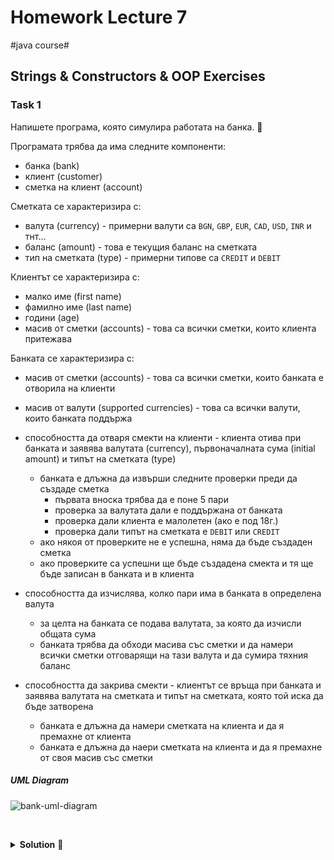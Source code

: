 # Homework Lecture 7
#java course#

## Strings & Constructors & OOP Exercises


### Task 1

Напишете програма, която симулира работата на банка. 🏦

Програмата трябва да има следните компоненти:
- банка (bank)
- клиент (customer)
- сметка на клиент (account)

Сметката се характеризира с:
- валута (currency) - примерни валути са `BGN`, `GBP`, `EUR`, `CAD`, `USD`, `INR` и тнт...
- баланс (amount) - това е текущия баланс на сметката
- тип на сметката (type) - примерни типове са `CREDIT` и `DEBIT`

Клиентът се характеризира с:
- малко име (first name)
- фамилно име (last name)
- години (age)
- масив от сметки (accounts) - това са всички сметки, които клиента притежава

Банката се характеризира с:
- масив от сметки (accounts) - това са всички сметки, които банката е отворила на клиенти
- масив от валути (supported currencies) - това са всички валути, които банката поддържа 

- способността да отваря смекти на клиенти - клиента отива при банката и заявява валутата (currency), 
първоначалната сума (initial amount) и типът на сметката (type)
    - банката е длъжна да извърши следните проверки преди да създаде сметка
        - първата вноска трябва да е поне 5 пари
        - проверка за валутата дали е поддържана от банката
        - проверка дали клиента е малолетен (ако е под 18г.)
        - проверка дали типът на сметката е `DEBIT` или `CREDIT`
    - ако някоя от проверките не е успешна, няма да бъде създаден сметка
    - ако проверките са успешни ще бъде създадена смекта и тя ще бъде записан в банката и в клиента

- способността да изчислява, колко пари има в банката в определена валута
    - за целта на банката се подава валутата, за която да изчисли общата сума
    - банката трябва да обходи масива със сметки и да намери всички сметки отговарящи на 
    тази валута и да сумира тяхния баланс
    
- способността да закрива смекти - клиентът се връща при банката и заявява валутата на сметката и типът на сметката,
която той иска да бъде затворена
    - банката е длъжна да намери сметката на клиента и да я премахне от клиента
    - банката е длъжна да наери сметката на клиента и да я премахне от своя масив със сметки
    

##### UML Diagram

![bank-uml-diagram](https://i.ibb.co/hZH7rkN/bank-uml-diagram.png)

<br/><details><summary><b>Solution</b> 👀</summary> 
<p>

###### Account.java

```java
public class Account {

    /**
     * Константа за тип на акаунта "ДЕБИТ"
     */
    public static final String DEBIT = "DEBIT";

    /**
     * Константа за тип на акаунта "КРЕДИТ"
     */
    public static final String CREDIT = "CREDIT";

    private final String currency;
    private final String type;

    private double amount;

    /**
     * Конструкорът на класът {@link Account}.
     *
     * @param currency валутата на акаунта.
     * @param type     типът на акаунта.
     * @param amount   първоначалния баланс на акаунта.
     */
    public Account(String currency, String type, double amount) {
        this.currency = currency;
        this.type = type;
        this.amount = amount;
    }

    /**
     * Метод, който проверява дали валутата на акаунта е същата, като тази подадена на метода.
     *
     * @param currency валутата, срещу която ще се проверява.
     * @return true ако е в същата валута, false в противен случай.
     */
    public boolean isInCurrency(String currency) {
        return this.currency.equalsIgnoreCase(currency);
    }

    /**
     * Метод връщаш текущия баланс на акаунта.
     *
     * @return баланс на акаунта.
     */
    public double getBalance() {
        return amount;
    }

    /**
     * Проверява дали валутата на каунта и типът на акаунта са същите, като тези подадени на метода.
     *
     * @param accountCurrency валутата срещу, която ще се проверява.
     * @param accountType     типът на акаунта срещу, който ще се проверява.
     * @return true ако са еднакви, false в противен случай.
     */
    public boolean hasCurrencyAndType(String accountCurrency, String accountType) {

        return this.currency.equalsIgnoreCase(accountCurrency)
                && this.type.equalsIgnoreCase(accountType);
    }

    @Override
    public String toString() {
        return String.format("Account { %s %.2f %s }", currency, amount, type);
    }
}
```
    
##### Customer.java

```java
public class Customer {

    private final String fistName;
    private final String lastName;
    private final int age;

    /**
     * Масив с акаунти, които клиента може да има.
     */
    private Account[] accounts = new Account[10];

    public Customer(String fistName, String lastName, int age) {
        this.fistName = fistName;
        this.lastName = lastName;
        this.age = age;
    }

    /**
     * Добави акаунт към клиента.
     *
     * @param account акаунта, който да бъде добавен.
     * @return true, при успешно добавяне, false в противен случай.
     */
    public boolean addAccount(Account account) {

        for (int i = 0; i < accounts.length; i++) {
            if (accounts[i] == null) {
                accounts[i] = account;
                return true;
            }
        }

        return false;
    }

    /**
     * Премахва акаунта от клиента.
     *
     * @param accountCurrency валутата на акаунта.
     * @param accountType     типът на акаунта.
     * @return true при успешно премахнат акаунт, false в противен случай.
     */
    public boolean removeAccount(String accountCurrency, String accountType) {

        for (int i = 0; i < accounts.length; i++) {

            Account account = accounts[i];

            if (account.hasCurrencyAndType(accountCurrency, accountType)) {
                accounts[i] = null;
                return true;
            }
        }

        return false;
    }

    public String getFullName() {
        return fistName + " " + lastName;
    }

    /**
     * Принтирай всички отворени акаунти на клиента.
     */
    public void printAccountDetails() {
        for (Account account : accounts) {
            if (account != null) {
                System.out.println(account);
            }
        }
    }

    public int getAge() {
        return age;
    }
}
```
    
##### Bank.java

```java
public class Bank {

    /**
     * Минималната сума, необходима за създаване на акаунт.
     */
    private static final int MIN_AMOUNT = 5;

    /**
     * Всички валути, които банката поддържа.
     */
    private static final String[] SUPPORTED_CURRENCIES = {"EUR", "GBP", "BGN", "CAD"};

    /**
     * Списъкът с акаунти, които банката е отворила.
     */
    private Account[] accounts;

    /**
     * Конструкторът на класът {@link Bank}.
     *
     * @param capacity броят акаунти, които ще може да поддържа тази банка.
     */
    public Bank(int capacity) {
        accounts = new Account[capacity];
    }

    /**
     * Този метод цели да отвори нов акаунт на клиента.
     * За целта се проверяват входните параметри за акаунта дали са валидни.
     * При успешна валидация се създава нов акаунт, който бива записан в банката и в клиента.
     *
     * @param customer      клиента, на който да ще бъде отворен новия акаунт.
     * @param initialAmount първоначалната вноска на акаунта.
     * @param currency      валутата на акаунта.
     * @param accountType   типът на акаунта.
     * @return true при успешно създаден акаунт, false в противен случай.
     */
    public boolean addAccount(Customer customer, double initialAmount, String currency, String accountType) {

        if (initialAmount < MIN_AMOUNT) { // провери за минимална вноска
            return false;
        }
        
        if (customer.getAge() < 18){
            return false;
        }

        boolean currencyIsSupported = false; // провери дали валутата е поддържана от банката
        for (String supportedCurrency : SUPPORTED_CURRENCIES) {

            if (supportedCurrency.equalsIgnoreCase(currency)) {
                currencyIsSupported = true; // успешно установхиме че валутата е поддържана от банката
                break; // прекрати цикъла, няма смисъл да обикаляме повече валути
            }
        }

        if (!currencyIsSupported) {
            return false;
        }

        // провери дали типът на акаунта е валиден
        if (!Account.CREDIT.equalsIgnoreCase(accountType) && !Account.DEBIT.equalsIgnoreCase(accountType)) {
            return false;
        }

        Account newCustomerAccount = new Account(currency.toUpperCase(), accountType.toUpperCase(), initialAmount);

        // добави акаунта в клиента
        customer.addAccount(newCustomerAccount);

        // добави акаунта в банката
        addAccountToBank(newCustomerAccount);

        return true;
    }

    /**
     * Вътрешен метод, който е видим само за банката. Този метод добавя вече създадения акаунт
     * в масива с акаунти на банката.
     *
     * @param account акаунта, който трябва да бъде записан.
     * @return true при успешно записване, false в противен случай.
     */
    private boolean addAccountToBank(Account account) {

        for (int i = 0; i < accounts.length; i++) {
            if (accounts[i] == null) {
                accounts[i] = account;
                return true;
            }
        }

        return false;
    }

    /**
     * Връща общия брой пари от всички създадени акаунти с определена валута.
     *
     * @param currency валутата за която да бъдат изчислени сумата пари.
     * @return общия брой пари в дадената валута.
     */
    public double getTotalMoney(String currency) {
        int total = 0;

        for (Account account : accounts) { // обиколи всички акаунти
            if (account == null) {
                continue; // от тях вземи само тези, които са отворени
            }

            if (account.isInCurrency(currency)) {
                total += account.getBalance();
            }
        }

        return total;
    }

    /**
     * Метод, който премахва вече отворен акаунт от банката и от клиента.
     *
     * @param customer        клиента, на който да бъде премахнат акаунта.
     * @param accountCurrency валутата на акаунта, който да бъде затворен.
     * @param accountType     типът на акаунта, който да бъде затворен.
     * @return true при успешно премахване на акаунт с определена валута и тип, false в противен случай.
     */
    public boolean removeAccount(Customer customer, String accountCurrency, String accountType) {

        // премахни акаунта от клиента
        boolean accountIsRemoved = customer.removeAccount(accountCurrency, accountType);

        if (!accountIsRemoved) {
            return false;
        }

        // обиколи всички акаунти в банката
        for (int i = 0; i < accounts.length; i++) {
            Account account = accounts[i];

            if (account.hasCurrencyAndType(accountCurrency, accountType)) {
                accounts[i] = null; // премахни акаунта от банката

                return true;
            }
        }

        return false;
    }
}
```
    
##### BankDemo.java

```java
public class BankDemo {

    public static void main(String[] args) {

        // създай клиенти
        Customer john = new Customer("John", "Doe", 20);
        Customer foo = new Customer("Foo", "Doe", 30);
        Customer bar = new Customer("Bar", "Doe", 40);

        // създай банка с капацитет от 100 акаунта
        Bank bank = new Bank(100);

        // отвори 2 акаунта в различни валути на първия клиент
        bank.addAccount(john, 10, "EUR", Account.CREDIT);
        bank.addAccount(john, 55, "BGN", Account.CREDIT);

        // отвори 2 други акаунта на другите клиенти
        bank.addAccount(foo, 20, "EUR", Account.CREDIT);
        bank.addAccount(bar, 40, "GBP", Account.DEBIT);

        // принтирай общия брой пари в банката според валутата
        System.out.printf("Банката има EUR %.2f\n", bank.getTotalMoney("EUR"));
        System.out.printf("Банката има GBP %.2f\n", bank.getTotalMoney("GBP"));
        System.out.printf("Банката има BGN %.2f\n\n", bank.getTotalMoney("BGN"));
        System.out.printf("Банката има INR %.2f\n\n", bank.getTotalMoney("INR"));

        // принтирай акаунтите на първия клиент
        System.out.printf("Клиент %s има следните акаунти:\n", john.getFullName());
        john.printAccountDetails();

        // премахни един от акаунтите на първия клиент
        bank.removeAccount(john, "EUR", Account.CREDIT);

        // принтирай акаунтите на първия клиент
        System.out.printf("\nКлиент %s има следните акаунти:\n", john.getFullName());
        john.printAccountDetails();
    }
}
```

</p>
</details>